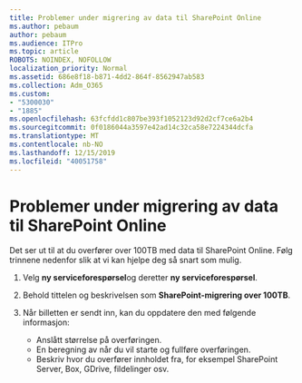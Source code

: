```yaml
---
title: Problemer under migrering av data til SharePoint Online
ms.author: pebaum
author: pebaum
ms.audience: ITPro
ms.topic: article
ROBOTS: NOINDEX, NOFOLLOW
localization_priority: Normal
ms.assetid: 686e8f18-b871-4dd2-864f-8562947ab583
ms.collection: Adm_O365
ms.custom:
- "5300030"
- "1885"
ms.openlocfilehash: 63fcfdd1c807be393f1052123d92d2cf7ce6a2b4
ms.sourcegitcommit: 0f0186044a3597e42ad14c32ca58e7224344dcfa
ms.translationtype: MT
ms.contentlocale: nb-NO
ms.lasthandoff: 12/15/2019
ms.locfileid: "40051758"
---
```

# <a name="issues-while-migrating-data-to-sharepoint-online"></a>Problemer under migrering av data til SharePoint Online

Det ser ut til at du overfører over 100TB med data til SharePoint Online. Følg trinnene nedenfor slik at vi kan hjelpe deg så snart som mulig. 

1. Velg **ny serviceforespørsel**og deretter **ny serviceforespørsel**. 
2. Behold tittelen og beskrivelsen som **SharePoint-migrering over 100TB**.
3. Når billetten er sendt inn, kan du oppdatere den med følgende informasjon: 

    - Anslått størrelse på overføringen.
    - En beregning av når du vil starte og fullføre overføringen.
    - Beskriv hvor du overfører innholdet fra, for eksempel SharePoint Server, Box, GDrive, fildelinger osv.


  

